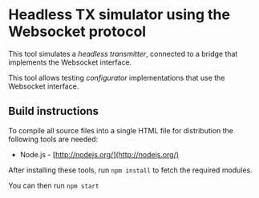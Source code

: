 # Headless TX simulator using the Websocket protocol

This tool simulates a *headless transmitter*, connected to a bridge that implements the
Websocket interface.

This tool allows testing *configurator* implementations that use the Websocket
interface.


## Build instructions

To compile all source files into a single HTML file for distribution the following tools are needed:

- Node.js - [http://nodejs.org/](http://nodejs.org/)

After installing these tools, run `npm install` to fetch the required modules.

You can then run `npm start`